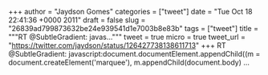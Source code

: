 
+++
author = "Jaydson Gomes"
categories = ["tweet"]
date = "Tue Oct 18 22:41:36 +0000 2011"
draft = false
slug = "26839ad799873632be24e939541d1e7003b8e83b"
tags = ["tweet"]
title = """RT @SubtleGradient: javas..."""
tweet = true
micro = true
tweet_url = "https://twitter.com/jaydson/status/126427738138611713"
+++
RT @SubtleGradient: javascript:document.documentElement.appendChild((m = document.createElement('marquee'), m.appendChild(document.body) ...
